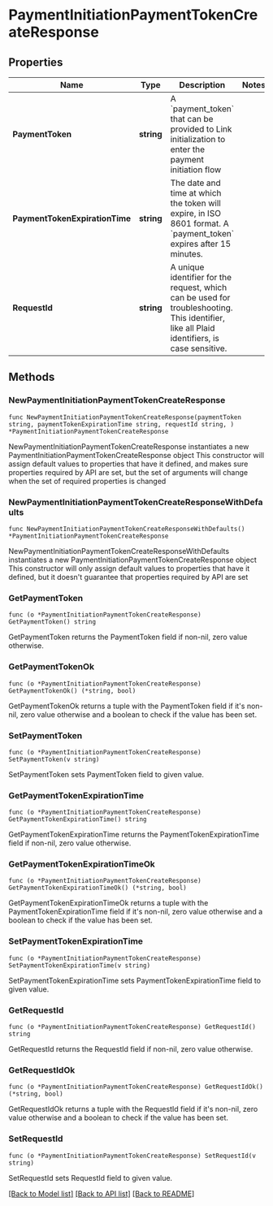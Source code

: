 # PaymentInitiationPaymentTokenCreateResponse

## Properties

Name | Type | Description | Notes
------------ | ------------- | ------------- | -------------
**PaymentToken** | **string** | A &#x60;payment_token&#x60; that can be provided to Link initialization to enter the payment initiation flow | 
**PaymentTokenExpirationTime** | **string** | The date and time at which the token will expire, in ISO 8601 format. A &#x60;payment_token&#x60; expires after 15 minutes. | 
**RequestId** | **string** | A unique identifier for the request, which can be used for troubleshooting. This identifier, like all Plaid identifiers, is case sensitive. | 

## Methods

### NewPaymentInitiationPaymentTokenCreateResponse

`func NewPaymentInitiationPaymentTokenCreateResponse(paymentToken string, paymentTokenExpirationTime string, requestId string, ) *PaymentInitiationPaymentTokenCreateResponse`

NewPaymentInitiationPaymentTokenCreateResponse instantiates a new PaymentInitiationPaymentTokenCreateResponse object
This constructor will assign default values to properties that have it defined,
and makes sure properties required by API are set, but the set of arguments
will change when the set of required properties is changed

### NewPaymentInitiationPaymentTokenCreateResponseWithDefaults

`func NewPaymentInitiationPaymentTokenCreateResponseWithDefaults() *PaymentInitiationPaymentTokenCreateResponse`

NewPaymentInitiationPaymentTokenCreateResponseWithDefaults instantiates a new PaymentInitiationPaymentTokenCreateResponse object
This constructor will only assign default values to properties that have it defined,
but it doesn't guarantee that properties required by API are set

### GetPaymentToken

`func (o *PaymentInitiationPaymentTokenCreateResponse) GetPaymentToken() string`

GetPaymentToken returns the PaymentToken field if non-nil, zero value otherwise.

### GetPaymentTokenOk

`func (o *PaymentInitiationPaymentTokenCreateResponse) GetPaymentTokenOk() (*string, bool)`

GetPaymentTokenOk returns a tuple with the PaymentToken field if it's non-nil, zero value otherwise
and a boolean to check if the value has been set.

### SetPaymentToken

`func (o *PaymentInitiationPaymentTokenCreateResponse) SetPaymentToken(v string)`

SetPaymentToken sets PaymentToken field to given value.


### GetPaymentTokenExpirationTime

`func (o *PaymentInitiationPaymentTokenCreateResponse) GetPaymentTokenExpirationTime() string`

GetPaymentTokenExpirationTime returns the PaymentTokenExpirationTime field if non-nil, zero value otherwise.

### GetPaymentTokenExpirationTimeOk

`func (o *PaymentInitiationPaymentTokenCreateResponse) GetPaymentTokenExpirationTimeOk() (*string, bool)`

GetPaymentTokenExpirationTimeOk returns a tuple with the PaymentTokenExpirationTime field if it's non-nil, zero value otherwise
and a boolean to check if the value has been set.

### SetPaymentTokenExpirationTime

`func (o *PaymentInitiationPaymentTokenCreateResponse) SetPaymentTokenExpirationTime(v string)`

SetPaymentTokenExpirationTime sets PaymentTokenExpirationTime field to given value.


### GetRequestId

`func (o *PaymentInitiationPaymentTokenCreateResponse) GetRequestId() string`

GetRequestId returns the RequestId field if non-nil, zero value otherwise.

### GetRequestIdOk

`func (o *PaymentInitiationPaymentTokenCreateResponse) GetRequestIdOk() (*string, bool)`

GetRequestIdOk returns a tuple with the RequestId field if it's non-nil, zero value otherwise
and a boolean to check if the value has been set.

### SetRequestId

`func (o *PaymentInitiationPaymentTokenCreateResponse) SetRequestId(v string)`

SetRequestId sets RequestId field to given value.



[[Back to Model list]](../README.md#documentation-for-models) [[Back to API list]](../README.md#documentation-for-api-endpoints) [[Back to README]](../README.md)



